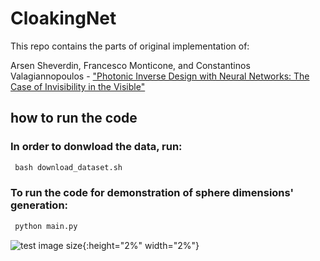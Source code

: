 # CloakingNet
This repo contains the parts of original implementation of:

Arsen Sheverdin, Francesco Monticone, and Constantinos Valagiannopoulos - ["Photonic Inverse Design with Neural Networks: The Case of Invisibility in the Visible"](https://journals.aps.org/prapplied/abstract/10.1103/PhysRevApplied.14.024054)

## how to run the code

### In order to donwload the data, run:
```python
 bash download_dataset.sh
```
### To run the code for demonstration of sphere dimensions' generation:
```python
 python main.py
```

![test image size](https://github.com/arsen-sheverdin/CloakingNet/blob/master/media/schema.png "Logo Title Text 1"){:height="2%" width="2%"}
